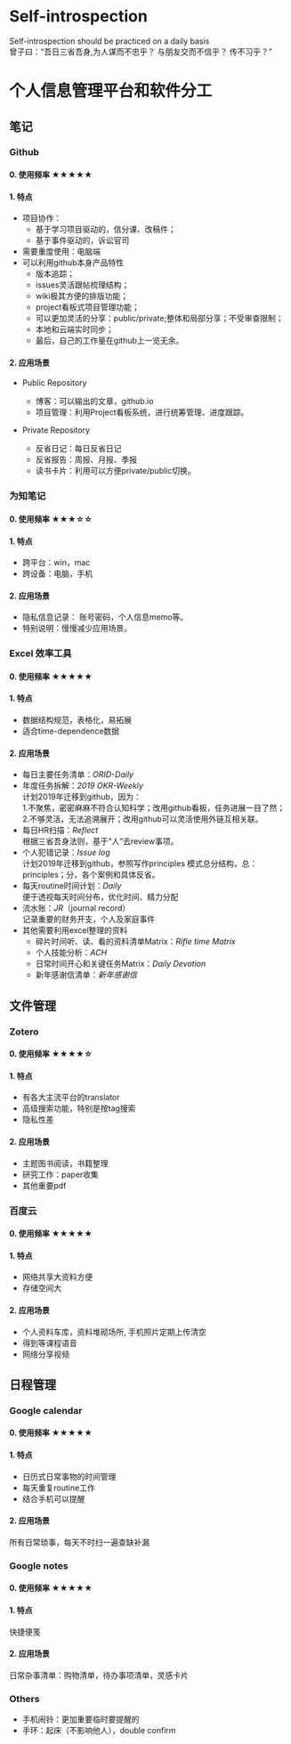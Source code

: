 # Self-introspection
Self-introspection should be practiced on a daily basis <br>
曾子曰：“吾日三省吾身,为人谋而不忠乎？ 与朋友交而不信乎？ 传不习乎？” 

# 个人信息管理平台和软件分工
## 笔记
### Github
#### 0. 使用频率 ★★★★★
#### 1. 特点
- 项目协作：
  - 基于学习项目驱动的，信分课、改稿件；
  - 基于事件驱动的，诉讼官司
- 需要重度使用：电脑端
- 可以利用github本身产品特性
  - 版本追踪；
  - issues灵活跟帖梳理结构；
  - wiki极其方便的排版功能；
  - project看板式项目管理功能；
  - 可以更加灵活的分享：public/private;整体和局部分享；不受审查限制；
  - 本地和云端实时同步；
  - 最后，自己的工作量在github上一览无余。
  
#### 2. 应用场景  
- Public Repository
  - 博客：可以输出的文章，github.io
  - 项目管理：利用Project看板系统，进行统筹管理、进度跟踪。
  
- Private Repository
  - 反省日记：每日反省日记
  - 反省报告：周报、月报、季报
  - 读书卡片：利用可以方便private/public切换。
  
### 为知笔记

#### 0. 使用频率 ★★★☆☆

#### 1. 特点
- 跨平台：win，mac
- 跨设备：电脑，手机

#### 2. 应用场景 
- 隐私信息记录： 账号密码，个人信息memo等。
- 特别说明：慢慢减少应用场景。

### Excel 效率工具
#### 0. 使用频率 ★★★★★

#### 1. 特点
- 数据结构规范，表格化，易拓展
- 适合time-dependence数据

#### 2. 应用场景 
- 每日主要任务清单：*ORID-Daily*
- 年度任务拆解：*2019 OKR-Weekly*<br>
计划2019年迁移到github，因为：<br>
1.不聚焦，密密麻麻不符合认知科学；改用github看板，任务进展一目了然；<br>
2.不够灵活，无法追溯展开；改用github可以灵活使用外链互相关联。
- 每日HR扫描：*Reflect*<br>
根据三省吾身法则，基于“人”去review事项。
- 个人犯错记录：*Issue log*<br>
计划2019年迁移到github，参照写作principles 模式总分结构，总：principles；分，各个案例和具体反省。
- 每天routine时间计划：*Daily*<br>
便于透视每天时间分布，优化时间、精力分配
- 流水账：*JR*（journal record）<br>
记录重要的财务开支，个人及家庭事件
- 其他需要利用excel整理的资料
  - 碎片时间听、读、看的资料清单Matrix：*Rifle time Matrix*
  - 个人技能分析：*ACH*
  - 日常时间开心和关键任务Matrix：*Daily Devotion*
  - 新年感谢信清单：*新年感谢信*

## 文件管理

### Zotero
#### 0. 使用频率 ★★★★☆
#### 1. 特点
- 有各大主流平台的translator
- 高级搜索功能，特别是按tag搜索
- 隐私性差
#### 2. 应用场景 
- 主题图书阅读，书籍整理
- 研究工作：paper收集
- 其他重要pdf
### 百度云
#### 0. 使用频率 ★★★★★
#### 1. 特点
- 网络共享大资料方便
- 存储空间大
#### 2. 应用场景 
- 个人资料车库，资料堆砌场所, 手机照片定期上传清空
- 得到等课程语音
- 网络分享视频
## 日程管理
### Google calendar
#### 0. 使用频率 ★★★★★
#### 1. 特点
- 日历式日常事物的时间管理
- 每天重复routine工作
- 结合手机可以提醒
#### 2. 应用场景 
所有日常琐事，每天不时扫一遍查缺补漏

### Google notes
#### 0. 使用频率 ★★★★★
#### 1. 特点
快捷便笺

#### 2. 应用场景 
日常杂事清单：购物清单，待办事项清单，灵感卡片

### Others
- 手机闹铃：更加重要临时要提醒的
- 手环：起床（不影响他人），double confirm

